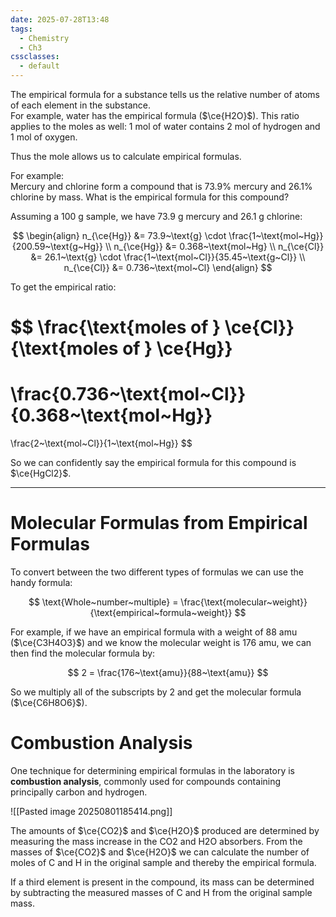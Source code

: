 ```yaml
---
date: 2025-07-28T13:48
tags:
  - Chemistry
  - Ch3
cssclasses:
  - default
---
```

The empirical formula for a substance tells us the relative number of atoms of each element in the substance.  
For example, water has the empirical formula ($\ce{H2O}$). This ratio applies to the moles as well: 1 mol of water contains 2 mol of hydrogen and 1 mol of oxygen.  

Thus the mole allows us to calculate empirical formulas.  

For example:  
Mercury and chlorine form a compound that is 73.9% mercury and 26.1% chlorine by mass. What is the empirical formula for this compound?  

Assuming a 100 g sample, we have 73.9 g mercury and 26.1 g chlorine:

$$
\begin{align}
n_{\ce{Hg}} &= 73.9~\text{g} \cdot \frac{1~\text{mol~Hg}}{200.59~\text{g~Hg}} \\
n_{\ce{Hg}} &= 0.368~\text{mol~Hg} \\
n_{\ce{Cl}} &= 26.1~\text{g} \cdot \frac{1~\text{mol~Cl}}{35.45~\text{g~Cl}} \\
n_{\ce{Cl}} &= 0.736~\text{mol~Cl}
\end{align}
$$

To get the empirical ratio:

$$
\frac{\text{moles of } \ce{Cl}}{\text{moles of } \ce{Hg}}
=
\frac{0.736~\text{mol~Cl}}{0.368~\text{mol~Hg}}
=
\frac{2~\text{mol~Cl}}{1~\text{mol~Hg}}
$$

So we can confidently say the empirical formula for this compound is $\ce{HgCl2}$.

---

# Molecular Formulas from Empirical Formulas

To convert between the two different types of formulas we can use the handy formula:

$$
\text{Whole~number~multiple} = 
\frac{\text{molecular~weight}}{\text{empirical~formula~weight}}
$$

For example, if we have an empirical formula with a weight of 88 amu ($\ce{C3H4O3}$) and we know the molecular weight is 176 amu, we can then find the molecular formula by:

$$
2 = \frac{176~\text{amu}}{88~\text{amu}}
$$

So we multiply all of the subscripts by 2 and get the molecular formula ($\ce{C6H8O6}$).
# Combustion Analysis

One technique for determining empirical formulas in the laboratory is **combustion analysis**, commonly used for compounds containing principally carbon and hydrogen.

![[Pasted image 20250801185414.png]]

The amounts of $\ce{CO2}$ and $\ce{H2O}$ produced are determined by measuring the mass increase in the CO2 and H2O absorbers. From the masses of $\ce{CO2}$ and $\ce{H2O}$ we can calculate the number of moles of C and H in the original sample and thereby the empirical formula.  

If a third element is present in the compound, its mass can be determined by subtracting the measured masses of C and H from the original sample mass.
